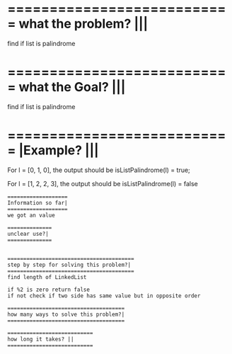 ===========================
what the problem? |||
===========================
find if list is palindrome

===========================
what the Goal? |||
===========================
find if list is palindrome

===========================
|Example? |||
===========================
For l = [0, 1, 0], the output should be
isListPalindrome(l) = true;

For l = [1, 2, 2, 3], the output should be
isListPalindrome(l) = false

    ===================
    Information so far|
    ===================
    we got an value

    ==============
    unclear use?|
    ==============


    ========================================
    step by step for solving this problem?|
    ========================================
    find length of LinkedList

    if %2 is zero return false
    if not check if two side has same value but in opposite order

    =====================================
    how many ways to solve this problem?|
    =====================================

    ===========================
    how long it takes? ||
    ===========================
